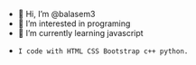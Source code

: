 - 👋 Hi, I’m @balasem3
- 👀 I’m interested in programing
- 🌱 I’m currently learning javascript
-     I code with HTML CSS Bootstrap c++ python.

<!---
balasem3/balasem3 is a ✨ special ✨ repository because its `README.md` (this file) appears on your GitHub profile.
You can click the Preview link to take a look at your changes.
--->
